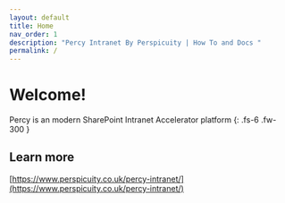 ```yaml
---
layout: default
title: Home
nav_order: 1
description: "Percy Intranet By Perspicuity | How To and Docs "
permalink: /
---
```


# Welcome!
Percy is an modern SharePoint Intranet Accelerator platform
{: .fs-6 .fw-300 }

## Learn more
[https://www.perspicuity.co.uk/percy-intranet/](https://www.perspicuity.co.uk/percy-intranet/)
